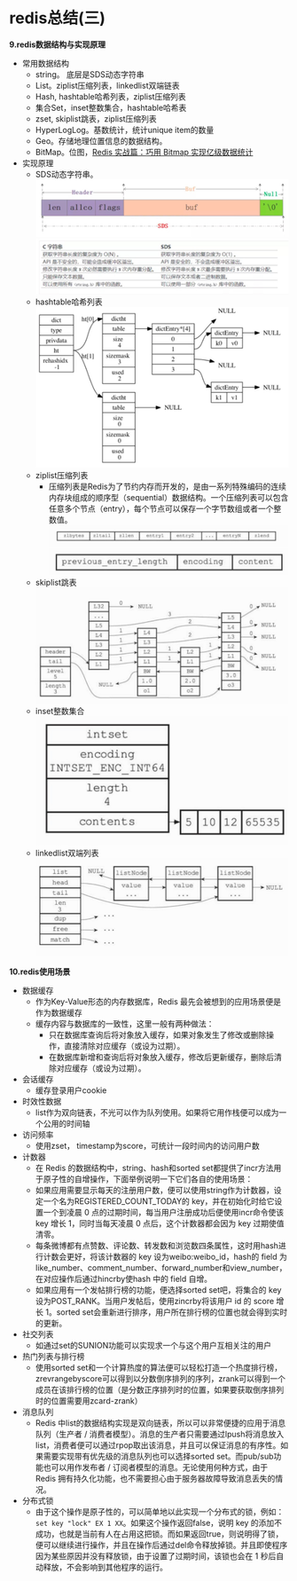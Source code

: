 # redis总结(三)
**9.redis数据结构与实现原理**
- 常用数据结构
    - string。 底层是SDS动态字符串
    - List。ziplist压缩列表，linkedlist双端链表
    - Hash, hashtable哈希列表，ziplist压缩列表
    - 集合Set，inset整数集合，hashtable哈希表
    - zset, skiplist跳表，ziplist压缩列表
    - HyperLogLog。基数统计，统计unique item的数量
    - Geo。存储地理位置信息的数据结构。
    - BitMap。位图，[Redis 实战篇：巧用 Bitmap 实现亿级数据统计](https://segmentfault.com/a/1190000040177140)
- 实现原理
    - SDS动态字符串。
    ![](./images/redis_sds.jpg)
    ![](./images/c_string_and_sds.jpg)
    - hashtable哈希列表
    ![](./images/redis_dict.jpg)
    - ziplist压缩列表
        - 压缩列表是Redis为了节约内存而开发的，是由一系列特殊编码的连续内存块组成的顺序型（sequential）数据结构。一个压缩列表可以包含任意多个节点（entry），每个节点可以保存一个字节数组或者一个整数值。
    ![](./images/redis_ziplist.jpg)
    ![](./images/redis_ziplist_node.jpg)
    - skiplist跳表
    ![](./images/redis_skip_list.jpg)
    - inset整数集合
    ![](./images/redis_int_set.jpg)
    - linkedlist双端列表
    ![](./images/redis_linked_list.jpg)

**10.redis使用场景**
- 数据缓存
    - 作为Key-Value形态的内存数据库，Redis 最先会被想到的应用场景便是作为数据缓存
    - 缓存内容与数据库的一致性，这里一般有两种做法：
        - 只在数据库查询后将对象放入缓存，如果对象发生了修改或删除操作，直接清除对应缓存（或设为过期）。
        - 在数据库新增和查询后将对象放入缓存，修改后更新缓存，删除后清除对应缓存（或设为过期）。
- 会话缓存
    - 缓存登录用户cookie
- 时效性数据
    - list作为双向链表，不光可以作为队列使用。如果将它用作栈便可以成为一个公用的时间轴
- 访问频率
    - 使用zset， timestamp为score，可统计一段时间内的访问用户数
- 计数器
    - 在 Redis 的数据结构中，string、hash和sorted set都提供了incr方法用于原子性的自增操作，下面举例说明一下它们各自的使用场景：
    - 如果应用需要显示每天的注册用户数，便可以使用string作为计数器，设定一个名为REGISTERED_COUNT_TODAY的 key，并在初始化时给它设置一个到凌晨 0 点的过期时间，每当用户注册成功后便使用incr命令使该 key 增长 1，同时当每天凌晨 0 点后，这个计数器都会因为 key 过期使值清零。
    - 每条微博都有点赞数、评论数、转发数和浏览数四条属性，这时用hash进行计数会更好，将该计数器的 key 设为weibo:weibo_id，hash的 field 为like_number、comment_number、forward_number和view_number，在对应操作后通过hincrby使hash 中的 field 自增。
    - 如果应用有一个发帖排行榜的功能，便选择sorted set吧，将集合的 key 设为POST_RANK。当用户发帖后，使用zincrby将该用户 id 的 score 增长 1。sorted set会重新进行排序，用户所在排行榜的位置也就会得到实时的更新。
- 社交列表
    - 如通过set的SUNION功能可以实现求一个与这个用户互相关注的用户
- 热门列表与排行榜
    - 使用sorted set和一个计算热度的算法便可以轻松打造一个热度排行榜，zrevrangebyscore可以得到以分数倒序排列的序列，zrank可以得到一个成员在该排行榜的位置（是分数正序排列时的位置，如果要获取倒序排列时的位置需要用zcard-zrank）
- 消息队列
    - Redis 中list的数据结构实现是双向链表，所以可以非常便捷的应用于消息队列（生产者 / 消费者模型）。消息的生产者只需要通过lpush将消息放入 list，消费者便可以通过rpop取出该消息，并且可以保证消息的有序性。如果需要实现带有优先级的消息队列也可以选择sorted set。而pub/sub功能也可以用作发布者 / 订阅者模型的消息。无论使用何种方式，由于 Redis 拥有持久化功能，也不需要担心由于服务器故障导致消息丢失的情况。
- 分布式锁
    - 由于这个操作是原子性的，可以简单地以此实现一个分布式的锁，例如：`set key "lock" EX 1 XX`。如果这个操作返回false，说明 key 的添加不成功，也就是当前有人在占用这把锁。而如果返回true，则说明得了锁，便可以继续进行操作，并且在操作后通过del命令释放掉锁。并且即使程序因为某些原因并没有释放锁，由于设置了过期时间，该锁也会在 1 秒后自动释放，不会影响到其他程序的运行。


